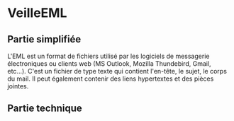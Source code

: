 # VeilleEML

## Partie simplifiée
L'EML est un format de fichiers utilisé par les logiciels de messagerie électroniques ou clients web (MS Outlook, Mozilla Thundebird, Gmail, etc...).
C'est un fichier de type texte qui contient l'en-tête, le sujet, le corps du mail. 
Il peut également contenir des liens hypertextes et des pièces jointes.

## Partie technique

